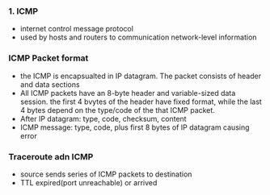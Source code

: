 ### 1. ICMP
- internet control message protocol
- used by hosts and routers to communication network-level information 
### ICMP Packet format 
- the ICMP is encapsualted in IP datagram. The packet consists of header and data sections 
- All ICMP packets have an 8-byte header and variable-sized data session. the first 4 bvytes 
of the header have fixed format, while the last 4 bytes depend on the type/code of the that ICMP packet. 
- After IP datagram: type, code, checksum, content 
- ICMP message: type, code, plus first 8 bytes of IP datagram causing error
### Traceroute adn ICMP 
- source sends series of ICMP packets to destination 
- TTL expired(port unreachable) or arrived 
